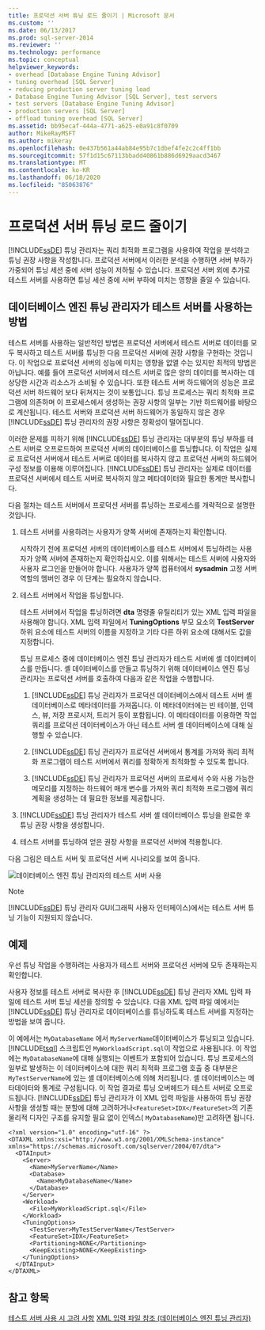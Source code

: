 ```yaml
---
title: 프로덕션 서버 튜닝 로드 줄이기 | Microsoft 문서
ms.custom: ''
ms.date: 06/13/2017
ms.prod: sql-server-2014
ms.reviewer: ''
ms.technology: performance
ms.topic: conceptual
helpviewer_keywords:
- overhead [Database Engine Tuning Advisor]
- tuning overhead [SQL Server]
- reducing production server tuning load
- Database Engine Tuning Advisor [SQL Server], test servers
- test servers [Database Engine Tuning Advisor]
- production servers [SQL Server]
- offload tuning overhead [SQL Server]
ms.assetid: bb95ecaf-444a-4771-a625-e0a91c8f0709
author: MikeRayMSFT
ms.author: mikeray
ms.openlocfilehash: 0e437b561a44ab84e95b7c1dbef4fe2c2c4ff1bb
ms.sourcegitcommit: 57f1d15c67113bbadd40861b886d6929aacd3467
ms.translationtype: MT
ms.contentlocale: ko-KR
ms.lasthandoff: 06/18/2020
ms.locfileid: "85063876"
---
```

# <a name="reduce-the-production-server-tuning-load"></a>프로덕션 서버 튜닝 로드 줄이기
  [!INCLUDE[ssDE](../../../includes/ssde-md.md)] 튜닝 관리자는 쿼리 최적화 프로그램을 사용하여 작업을 분석하고 튜닝 권장 사항을 작성합니다. 프로덕션 서버에서 이러한 분석을 수행하면 서버 부하가 가중되어 튜닝 세션 중에 서버 성능이 저하될 수 있습니다. 프로덕션 서버 외에 추가로 테스트 서버를 사용하면 튜닝 세션 중에 서버 부하에 미치는 영향을 줄일 수 있습니다.

## <a name="how-database-engine-tuning-advisor-uses-a-test-server"></a>데이터베이스 엔진 튜닝 관리자가 테스트 서버를 사용하는 방법
 테스트 서버를 사용하는 일반적인 방법은 프로덕션 서버에서 테스트 서버로 데이터를 모두 복사하고 테스트 서버를 튜닝한 다음 프로덕션 서버에 권장 사항을 구현하는 것입니다. 이 작업으로 프로덕션 서버의 성능에 미치는 영향을 없앨 수는 있지만 최적의 방법은 아닙니다. 예를 들어 프로덕션 서버에서 테스트 서버로 많은 양의 데이터를 복사하는 데 상당한 시간과 리소스가 소비될 수 있습니다. 또한 테스트 서버 하드웨어의 성능은 프로덕션 서버 하드웨어 보다 뒤쳐지는 것이 보통입니다. 튜닝 프로세스는 쿼리 최적화 프로그램에 의존하며 이 프로세스에서 생성하는 권장 사항의 일부는 기반 하드웨어를 바탕으로 계산됩니다. 테스트 서버와 프로덕션 서버 하드웨어가 동일하지 않은 경우 [!INCLUDE[ssDE](../../../includes/ssde-md.md)] 튜닝 관리자의 권장 사항은 정확성이 떨어집니다.

 이러한 문제를 피하기 위해 [!INCLUDE[ssDE](../../../includes/ssde-md.md)] 튜닝 관리자는 대부분의 튜닝 부하를 테스트 서버로 오프로드하여 프로덕션 서버의 데이터베이스를 튜닝합니다. 이 작업은 실제로 프로덕션 서버에서 테스트 서버로 데이터를 복사하지 않고 프로덕션 서버의 하드웨어 구성 정보를 이용해 이루어집니다. [!INCLUDE[ssDE](../../../includes/ssde-md.md)] 튜닝 관리자는 실제로 데이터를 프로덕션 서버에서 테스트 서버로 복사하지 않고 메타데이터와 필요한 통계만 복사합니다.

 다음 절차는 테스트 서버에서 프로덕션 서버를 튜닝하는 프로세스를 개략적으로 설명한 것입니다.

1.  테스트 서버를 사용하려는 사용자가 양쪽 서버에 존재하는지 확인합니다.

     시작하기 전에 프로덕션 서버의 데이터베이스를 테스트 서버에서 튜닝하려는 사용자가 양쪽 서버에 존재하는지 확인하십시오. 이를 위해서는 테스트 서버에 사용자와 사용자 로그인을 만들어야 합니다. 사용자가 양쪽 컴퓨터에서 **sysadmin** 고정 서버 역할의 멤버인 경우 이 단계는 필요하지 않습니다.

2.  테스트 서버에서 작업을 튜닝합니다.

     테스트 서버에서 작업을 튜닝하려면 **dta** 명령줄 유틸리티가 있는 XML 입력 파일을 사용해야 합니다. XML 입력 파일에서 **TuningOptions** 부모 요소의 **TestServer** 하위 요소에 테스트 서버의 이름을 지정하고 기타 다른 하위 요소에 대해서도 값을 지정합니다.

     튜닝 프로세스 중에 데이터베이스 엔진 튜닝 관리자가 테스트 서버에 셸 데이터베이스를 만듭니다. 셸 데이터베이스를 만들고 튜닝하기 위해 데이터베이스 엔진 튜닝 관리자는 프로덕션 서버를 호출하여 다음과 같은 작업을 수행합니다.

    1.  [!INCLUDE[ssDE](../../../includes/ssde-md.md)] 튜닝 관리자가 프로덕션 데이터베이스에서 테스트 서버 셸 데이터베이스로 메타데이터를 가져옵니다. 이 메타데이터에는 빈 테이블, 인덱스, 뷰, 저장 프로시저, 트리거 등이 포함됩니다. 이 메타데이터를 이용하면 작업 쿼리를 프로덕션 데이터베이스가 아닌 테스트 서버 셸 데이터베이스에 대해 실행할 수 있습니다.

    2.  [!INCLUDE[ssDE](../../../includes/ssde-md.md)] 튜닝 관리자가 프로덕션 서버에서 통계를 가져와 쿼리 최적화 프로그램이 테스트 서버에서 쿼리를 정확하게 최적화할 수 있도록 합니다.

    3.  [!INCLUDE[ssDE](../../../includes/ssde-md.md)] 튜닝 관리자가 프로덕션 서버의 프로세서 수와 사용 가능한 메모리를 지정하는 하드웨어 매개 변수를 가져와 쿼리 최적화 프로그램에 쿼리 계획을 생성하는 데 필요한 정보를 제공합니다.

3.  [!INCLUDE[ssDE](../../../includes/ssde-md.md)] 튜닝 관리자가 테스트 서버 셸 데이터베이스 튜닝을 완료한 후 튜닝 권장 사항을 생성합니다.

4.  테스트 서버를 튜닝하여 얻은 권장 사항을 프로덕션 서버에 적용합니다.

 다음 그림은 테스트 서버 및 프로덕션 서버 시나리오를 보여 줍니다.

 ![데이터베이스 엔진 튜닝 관리자의 테스트 서버 사용](../../database-engine/media/testsvr.gif "데이터베이스 엔진 튜닝 관리자의 테스트 서버 사용")

> [!NOTE]
>  [!INCLUDE[ssDE](../../../includes/ssde-md.md)] 튜닝 관리자 GUI(그래픽 사용자 인터페이스)에서는 테스트 서버 튜닝 기능이 지원되지 않습니다.

## <a name="example"></a>예제
 우선 튜닝 작업을 수행하려는 사용자가 테스트 서버와 프로덕션 서버에 모두 존재하는지 확인합니다.

 사용자 정보를 테스트 서버로 복사한 후 [!INCLUDE[ssDE](../../../includes/ssde-md.md)] 튜닝 관리자 XML 입력 파일에 테스트 서버 튜닝 세션을 정의할 수 있습니다. 다음 XML 입력 파일 예에서는 [!INCLUDE[ssDE](../../../includes/ssde-md.md)] 튜닝 관리자로 데이터베이스를 튜닝하도록 테스트 서버를 지정하는 방법을 보여 줍니다.

 이 예에서는 `MyDatabaseName` 에서 `MyServerName`데이터베이스가 튜닝되고 있습니다. [!INCLUDE[tsql](../../includes/tsql-md.md)] 스크립트인 `MyWorkloadScript.sql`이 작업으로 사용됩니다. 이 작업에는 `MyDatabaseName`에 대해 실행되는 이벤트가 포함되어 있습니다. 튜닝 프로세스의 일부로 발생하는 이 데이터베이스에 대한 쿼리 최적화 프로그램 호출 중 대부분은 `MyTestServerName`에 있는 셸 데이터베이스에 의해 처리됩니다. 셸 데이터베이스는 메타데이터와 통계로 구성됩니다. 이 작업 결과로 튜닝 오버헤드가 테스트 서버로 오프로드됩니다. [!INCLUDE[ssDE](../../../includes/ssde-md.md)] 튜닝 관리자가 이 XML 입력 파일을 사용하여 튜닝 권장 사항을 생성할 때는 분할에 대해 고려하거나`<FeatureSet>IDX</FeatureSet>`의 기존 물리적 디자인 구조를 유지할 필요 없이 인덱스( `MyDatabaseName`)만 고려하면 됩니다.

```
<?xml version="1.0" encoding="utf-16" ?>
<DTAXML xmlns:xsi="http://www.w3.org/2001/XMLSchema-instance" xmlns="https://schemas.microsoft.com/sqlserver/2004/07/dta">
  <DTAInput>
    <Server>
      <Name>MyServerName</Name>
      <Database>
        <Name>MyDatabaseName</Name>
      </Database>
    </Server>
    <Workload>
      <File>MyWorkloadScript.sql</File>
    </Workload>
    <TuningOptions>
      <TestServer>MyTestServerName</TestServer>
      <FeatureSet>IDX</FeatureSet>
      <Partitioning>NONE</Partitioning>
      <KeepExisting>NONE</KeepExisting>
    </TuningOptions>
  </DTAInput>
</DTAXML>
```

## <a name="see-also"></a>참고 항목
 [테스트 서버 사용 시 고려 사항](considerations-for-using-test-servers.md) [XML 입력 파일 참조 &#40;데이터베이스 엔진 튜닝 관리자&#41;](database-engine-tuning-advisor.md)


